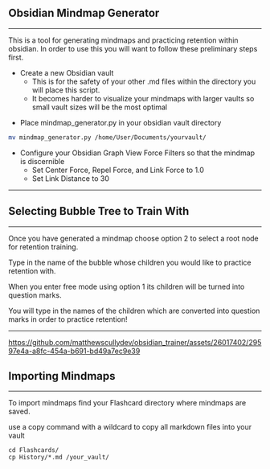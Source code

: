 ## Obsidian Mindmap Generator
---

This is a tool for generating mindmaps and practicing retention within obsidian. In order to use this you will want to follow these preliminary steps first.

* Create a new Obsidian vault
	* This is for the safety of your other .md files within the directory you will place this script.
	* It becomes harder to visualize your mindmaps with larger vaults so small vault sizes will be the most optimal

- Place mindmap_generator.py in your obsidian vault directory
```bash
mv mindmap_generator.py /home/User/Documents/yourvault/
```
- Configure your Obsidian Graph View Force Filters so that the mindmap is discernible
	- Set Center Force, Repel Force, and Link Force to 1.0
	- Set Link Distance to 30
 
---
## Selecting Bubble Tree to Train With
---

Once you have generated a mindmap choose option 2 to select a root node for retention training.

Type in the name of the bubble whose children you would like to practice retention with.


When you enter free mode using option 1 its children will be turned into question marks.

You will type in the names of the children which are converted into question marks in order to practice retention!

---

https://github.com/matthewscullydev/obsidian_trainer/assets/26017402/29597e4a-a8fc-454a-b691-bd49a7ec9e39

## Importing Mindmaps
---

To import mindmaps find your Flashcard directory where mindmaps are saved.

use a copy command with a wildcard to copy all markdown files into your vault

```
cd Flashcards/
cp History/*.md /your_vault/
```

